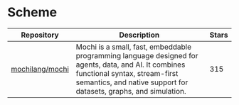 # Scheme

| Repository                                            | Description                                                                                                                                                                                                | Stars |
| ----------------------------------------------------- | ---------------------------------------------------------------------------------------------------------------------------------------------------------------------------------------------------------- | ----- |
| [mochilang/mochi](https://github.com/mochilang/mochi) | Mochi is a small, fast, embeddable programming language designed for agents, data, and AI. It combines functional syntax, stream-first semantics, and native support for datasets, graphs, and simulation. | 315   |
